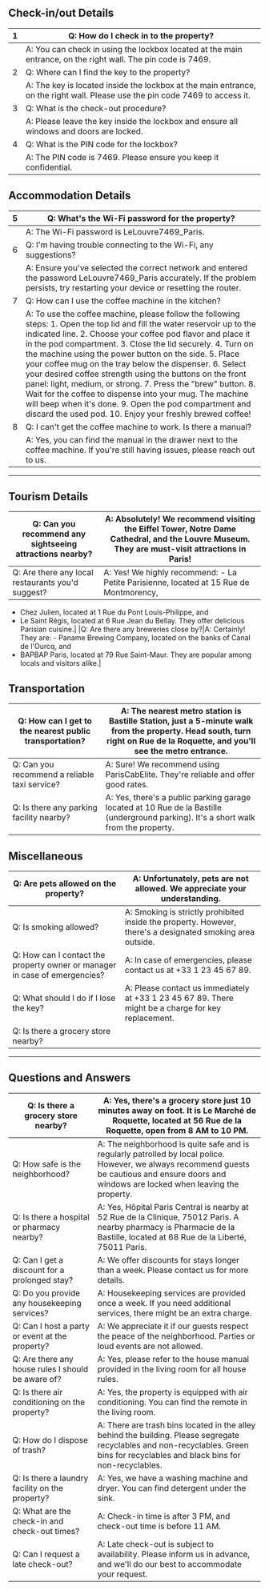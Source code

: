 ## Check-in/out Details

|1|Q: How do I check in to the property?|
|---|---|
| |A: You can check in using the lockbox located at the main entrance, on the right wall. The pin code is 7469.|
|2|Q: Where can I find the key to the property?|
| |A: The key is located inside the lockbox at the main entrance, on the right wall. Please use the pin code 7469 to access it.|
|3|Q: What is the check-out procedure?|
| |A: Please leave the key inside the lockbox and ensure all windows and doors are locked.|
|4|Q: What is the PIN code for the lockbox?|
| |A: The PIN code is 7469. Please ensure you keep it confidential.|

## Accommodation Details

|5|Q: What's the Wi-Fi password for the property?|
|---|---|
| |A: The Wi-Fi password is LeLouvre7469_Paris.|
|6|Q: I'm having trouble connecting to the Wi-Fi, any suggestions?|
| |A: Ensure you've selected the correct network and entered the password LeLouvre7469_Paris accurately. If the problem persists, try restarting your device or resetting the router.|
|7|Q: How can I use the coffee machine in the kitchen?|
| |A: To use the coffee machine, please follow the following steps: 1. Open the top lid and fill the water reservoir up to the indicated line. 2. Choose your coffee pod flavor and place it in the pod compartment. 3. Close the lid securely. 4. Turn on the machine using the power button on the side. 5. Place your coffee mug on the tray below the dispenser. 6. Select your desired coffee strength using the buttons on the front panel: light, medium, or strong. 7. Press the "brew" button. 8. Wait for the coffee to dispense into your mug. The machine will beep when it's done. 9. Open the pod compartment and discard the used pod. 10. Enjoy your freshly brewed coffee!|
|8|Q: I can't get the coffee machine to work. Is there a manual?|
| |A: Yes, you can find the manual in the drawer next to the coffee machine. If you're still having issues, please reach out to us.|
---
## Tourism Details

|Q: Can you recommend any sightseeing attractions nearby?|A: Absolutely! We recommend visiting the Eiffel Tower, Notre Dame Cathedral, and the Louvre Museum. They are must-visit attractions in Paris!|
|---|---|
|Q: Are there any local restaurants you'd suggest?|A: Yes! We highly recommend: - La Petite Parisienne, located at 15 Rue de Montmorency,
- Chez Julien, located at 1 Rue du Pont Louis-Philippe, and
- Le Saint Régis, located at 6 Rue Jean du Bellay.
They offer delicious Parisian cuisine.|
|Q: Are there any breweries close by?|A: Certainly! They are: - Paname Brewing Company, located on the banks of Canal de l'Ourcq, and
- BAPBAP Paris, located at 79 Rue Saint-Maur.
They are popular among locals and visitors alike.|

## Transportation

|Q: How can I get to the nearest public transportation?|A: The nearest metro station is Bastille Station, just a 5-minute walk from the property. Head south, turn right on Rue de la Roquette, and you'll see the metro entrance.|
|---|---|
|Q: Can you recommend a reliable taxi service?|A: Sure! We recommend using ParisCabElite. They're reliable and offer good rates.|
|Q: Is there any parking facility nearby?|A: Yes, there's a public parking garage located at 10 Rue de la Bastille (underground parking). It's a short walk from the property.|

## Miscellaneous

|Q: Are pets allowed on the property?|A: Unfortunately, pets are not allowed. We appreciate your understanding.|
|---|---|
|Q: Is smoking allowed?|A: Smoking is strictly prohibited inside the property. However, there's a designated smoking area outside.|
|Q: How can I contact the property owner or manager in case of emergencies?|A: In case of emergencies, please contact us at +33 1 23 45 67 89.|
|Q: What should I do if I lose the key?|A: Please contact us immediately at +33 1 23 45 67 89. There might be a charge for key replacement.|
|Q: Is there a grocery store nearby?| |
---
## Questions and Answers

|Q: Is there a grocery store nearby?|A: Yes, there's a grocery store just 10 minutes away on foot. It is Le Marché de Roquette, located at 56 Rue de la Roquette, open from 8 AM to 10 PM.|
|---|---|
|Q: How safe is the neighborhood?|A: The neighborhood is quite safe and is regularly patrolled by local police. However, we always recommend guests be cautious and ensure doors and windows are locked when leaving the property.|
|Q: Is there a hospital or pharmacy nearby?|A: Yes, Hôpital Paris Central is nearby at 52 Rue de la Clinique, 75012 Paris. A nearby pharmacy is Pharmacie de la Bastille, located at 68 Rue de la Liberté, 75011 Paris.|
|Q: Can I get a discount for a prolonged stay?|A: We offer discounts for stays longer than a week. Please contact us for more details.|
|Q: Do you provide any housekeeping services?|A: Housekeeping services are provided once a week. If you need additional services, there might be an extra charge.|
|Q: Can I host a party or event at the property?|A: We appreciate it if our guests respect the peace of the neighborhood. Parties or loud events are not allowed.|
|Q: Are there any house rules I should be aware of?|A: Yes, please refer to the house manual provided in the living room for all house rules.|
|Q: Is there air conditioning on the property?|A: Yes, the property is equipped with air conditioning. You can find the remote in the living room.|
|Q: How do I dispose of trash?|A: There are trash bins located in the alley behind the building. Please segregate recyclables and non-recyclables. Green bins for recyclables and black bins for non-recyclables.|
|Q: Is there a laundry facility on the property?|A: Yes, we have a washing machine and dryer. You can find detergent under the sink.|
|Q: What are the check-in and check-out times?|A: Check-in time is after 3 PM, and check-out time is before 11 AM.|
|Q: Can I request a late check-out?|A: Late check-out is subject to availability. Please inform us in advance, and we'll do our best to accommodate your request.|